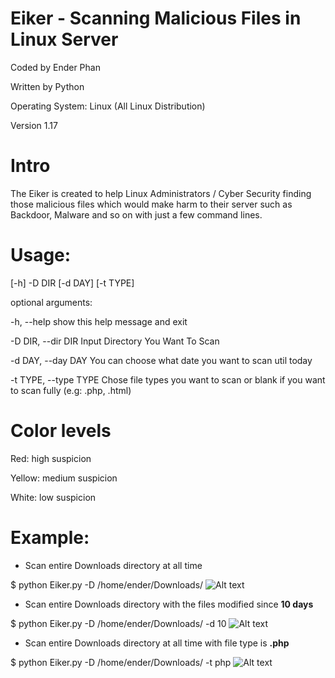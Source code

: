# Eiker - Scanning Malicious Files in Linux Server

Coded by Ender Phan

Written by Python 

Operating System: Linux (All Linux Distribution)

Version 1.17

# Intro

The Eiker is created to help Linux Administrators / Cyber Security finding those malicious files which 
would make harm to their server such as Backdoor, Malware and so on with just a few command lines.

# Usage: 

[-h] -D DIR [-d DAY] [-t TYPE]

optional arguments:

  -h, --help            show this help message and exit
  
  -D DIR, --dir DIR     Input Directory You Want To Scan
  
  -d DAY, --day DAY     You can choose what date you want to scan util today
  
  -t TYPE, --type TYPE  Chose file types you want to scan or blank if you want
                        to scan fully (e.g: .php, .html)
# Color levels

Red: high suspicion

Yellow: medium suspicion

White: low suspicion

# Example:
+ Scan entire Downloads directory at all time

$ python Eiker.py -D /home/ender/Downloads/
![Alt text](http://i.imgur.com/W3NZ4Bq.png)

+ Scan entire Downloads directory with the files modified since **10 days**

$ python Eiker.py -D /home/ender/Downloads/ -d 10
![Alt text](http://i.imgur.com/pAWROFA.png)

+ Scan entire Downloads directory at all time with file type is **.php**

$ python Eiker.py -D /home/ender/Downloads/ -t php
![Alt text](http://i.imgur.com/ctIPa7s.png)


